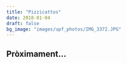 ```yaml
---
title: "Pizzicattos"
date: 2018-01-04
draft: false
bg_image: "images/upf_photos/IMG_3372.JPG"
---
```


## Pròximament...